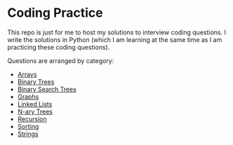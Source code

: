 # Coding Practice

This repo is just for me to host my solutions to interview coding questions. I write the solutions in Python (which I am learning at the same time as I am practicing these coding questions).

Questions are arranged by category:
* [Arrays](https://github.com/vcchang/coding-practice/tree/master/Arrays)
* [Binary Trees](https://github.com/vcchang/coding-practice/tree/master/Binary%20Trees)
* [Binary Search Trees](https://github.com/vcchang/coding-practice/tree/master/Binary%20Search%20Trees)
* [Graphs]()
* [Linked Lists](https://github.com/vcchang/coding-practice/tree/master/Linked%20Lists)
* [N-ary Trees](https://github.com/vcchang/coding-practice/tree/master/N-ary%20Trees)
* [Recursion](https://github.com/vcchang/coding-practice/tree/master/Recursion)
* [Sorting](https://github.com/vcchang/coding-practice/tree/master/Sorting)
* [Strings](https://github.com/vcchang/coding-practice/tree/master/Strings)